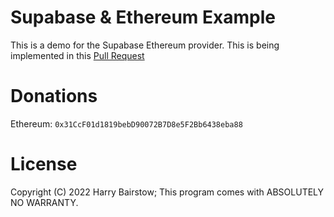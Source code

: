 # Supabase & Ethereum Example

This is a demo for the Supabase Ethereum provider. This is being implemented in this [Pull Request](https://github.com/supabase/gotrue/pull/282)

# Donations
Ethereum: `0x31CcF01d1819bebD90072B7D8e5F2Bb6438eba88`

# License
Copyright (C) 2022 Harry Bairstow; This program comes with ABSOLUTELY NO WARRANTY.